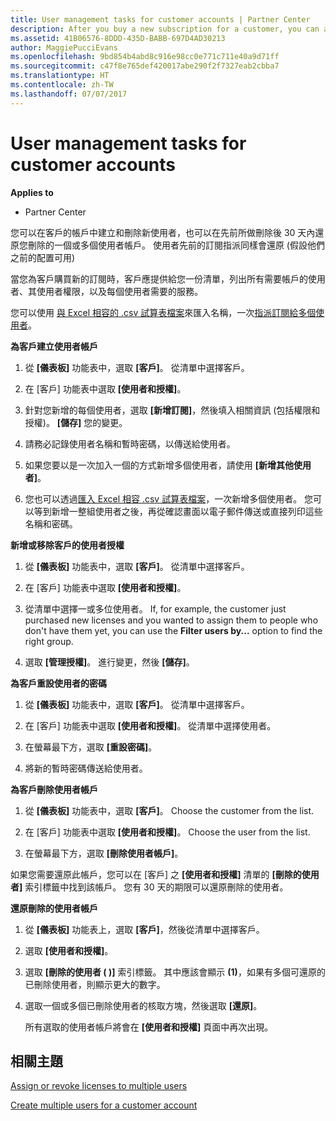 ```yaml
---
title: User management tasks for customer accounts | Partner Center
description: After you buy a new subscription for a customer, you can assign licenses to specific users.
ms.assetid: 41B06576-8DDD-435D-BABB-697D4AD30213
author: MaggiePucciEvans
ms.openlocfilehash: 9bd854b4abd8c916e98cc0e771c711e40a9d71ff
ms.sourcegitcommit: c47f8e765def420017abe290f2f7327eab2cbba7
ms.translationtype: HT
ms.contentlocale: zh-TW
ms.lasthandoff: 07/07/2017
---
```

# <a name="user-management-tasks-for-customer-accounts"></a>User management tasks for customer accounts

**Applies to**

-  Partner Center



您可以在客戶的帳戶中建立和刪除新使用者，也可以在先前所做刪除後 30 天內還原您刪除的一個或多個使用者帳戶。 使用者先前的訂閱指派同樣會還原 (假設他們之前的配置可用)

當您為客戶購買新的訂閱時，客戶應提供給您一份清單，列出所有需要帳戶的使用者、其使用者權限，以及每個使用者需要的服務。  

您可以使用 [與 Excel 相容的 .csv 試算表檔案](adding-multiple-users-to-a-customer-account.md)來匯入名稱，一次[指派訂閱給多個使用者](bulk-license-provisioning-for-multiple-users.md)。

<a href="" id="createuseraccounts"></a>
**為客戶建立使用者帳戶**

1.  從 **\[儀表板\]** 功能表中，選取 **\[客戶\]**。 從清單中選擇客戶。

2.  在 \[客戶\] 功能表中選取 **\[使用者和授權\]**。

3.  針對您新增的每個使用者，選取 **\[新增訂閱\]**，然後填入相關資訊 (包括權限和授權)。 **\[儲存\]** 您的變更。

4.  請務必記錄使用者名稱和暫時密碼，以傳送給使用者。 

5.  如果您要以是一次加入一個的方式新增多個使用者，請使用 **\[新增其他使用者\]**。 

6. 您也可以透過[匯入 Excel 相容 .csv 試算表檔案](adding-multiple-users-to-a-customer-account.md)，一次新增多個使用者。 您可以等到新增一整組使用者之後，再從確認畫面以電子郵件傳送或直接列印這些名稱和密碼。

<a href="" id="userlicensing"></a>
**新增或移除客戶的使用者授權**

1.  從 **\[儀表板\]** 功能表中，選取 **\[客戶\]**。 從清單中選擇客戶。

2.  在 \[客戶\] 功能表中選取 **\[使用者和授權\]**。

3.  從清單中選擇一或多位使用者。 If, for example, the customer just purchased new licenses and you wanted to assign them to people who don't have them yet, you can use the **Filter users by...** option to find the right group.

4.  選取 **\[管理授權\]**。 進行變更，然後 **\[儲存\]**。

<a href="" id="resetpassword"></a>
**為客戶重設使用者的密碼**

1.  從 **\[儀表板\]** 功能表中，選取 **\[客戶\]**。 從清單中選擇客戶。

2.  在 \[客戶\] 功能表中選取 **\[使用者和授權\]**。 從清單中選擇使用者。

3.  在螢幕最下方，選取 **\[重設密碼\]**。 

4.  將新的暫時密碼傳送給使用者。

<a href="" id="deleteuseraccounts"></a>
**為客戶刪除使用者帳戶**

1.  從 **\[儀表板\]** 功能表中，選取 **\[客戶\]**。 Choose the customer from the list.

2.  在 \[客戶\] 功能表中選取 **\[使用者和授權\]**。 Choose the user from the list.

3.  在螢幕最下方，選取 **\[刪除使用者帳戶\]**。

如果您需要還原此帳戶，您可以在 \[客戶\] 之 **\[使用者和授權\]** 清單的 **\[刪除的使用者\]** 索引標籤中找到該帳戶。 您有 30 天的期限可以還原刪除的使用者。

<a href="" id="restoreuseraccounts"></a>
**還原刪除的使用者帳戶**

1.  從 **\[儀表板\]** 功能表上，選取 **\[客戶\]**，然後從清單中選擇客戶。

2.  選取 **\[使用者和授權\]**。

3.  選取 **\[刪除的使用者 ( )\]** 索引標籤。 其中應該會顯示 **(1)**，如果有多個可還原的已刪除使用者，則顯示更大的數字。

4.  選取一個或多個已刪除使用者的核取方塊，然後選取 **\[還原\]**。

    所有選取的使用者帳戶將會在 **\[使用者和授權\]** 頁面中再次出現。

## <a name="related-topics"></a>相關主題


[Assign or revoke licenses to multiple users](bulk-license-provisioning-for-multiple-users.md)

[Create multiple users for a customer account](adding-multiple-users-to-a-customer-account.md)

 

 



